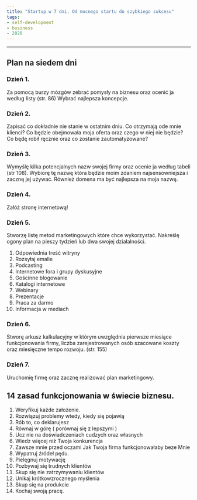 ```yaml
---
title: "Startup w 7 dni. Od mocnego startu do szybkiego sukcesu"
tags: 
- self-development
- business
- 2020
---
```

---

## **Plan na siedem dni**
### **Dzień 1.** 
Za pomocą burzy mózgów zebrać pomysły na biznesu oraz ocenić ja według listy (str. 86)
Wybrać najlepsza koncepcje. 

### **Dzień 2.** 
Zapisać co dokładnie nie stanie w ostatnim dniu. Co otrzymają ode mnie klienci? Co będzie obejmowała moja oferta oraz czego w niej nie będzie? Co będę robił ręcznie oraz co zostanie zautomatyzowane? 

### **Dzień** **3**.
Wymyślę kilka potencjalnych nazw swojej firmy oraz ocenie ja według tabeli (str 108). Wybiorę tę nazwę która będzie moim zdaniem najsensowniejsza i zacznę jej używać. Również domena ma być najlepsza na moja nazwę. 

### **Dzień 4.**
Załóż stronę internetową! 

### **Dzień 5.**
Stworzę listę metod marketingowych które chce wykorzystać. Nakreślę ogony plan na pieszy tydzień lub dwa swojej działalności. 

1.  Odpowiednia treść witryny 
2.  Rozsyłaj emalie 
3.  Podcasting
4.  Internetowe fora i grupy dyskusyjne
5.  Gościnne blogowanie 
6.  Katalogi internetowe 
7.  Webinary
8.  Prezentacje 
9.  Praca za darmo
10.  Informacja w mediach

### **Dzień 6.** 
Stworę arkusz kalkulacyjny w którym uwzględnia pierwsze miesiące funkcjonowania firmy, liczba zarejestrowanych osób szacowane koszty oraz miesięczne tempo rozwoju. (str. 155)

### **Dzień 7.** 
Uruchomię firmę oraz zacznę realizować plan marketingowy.

  

  

  

  

## **14 zasad funkcjonowania w świecie biznesu.** 

1.  Weryfikuj każde założenie.
2.  Rozwiązuj problemy wtedy, kiedy się pojawią 
3.  Rób to, co deklarujesz
4.  Równaj w górę ( porównaj się z lepszymi )
5.  Ucz nie na doświadczeniach cudzych oraz własnych 
6.  Wiedz więcej niż Twoja konkurencja 
7.  Zawsze mnie przed oczami Jak Twoja firma funkcjonowałaby beze Mnie
8.  Wypatruj źródeł pędu.
9.  Pielęgnuj motywację
10.  Pozbywaj się trudnych klientów
11.  Skup się nie zatrzymywaniu klientów
12.  Unikaj krótkowzrocznego myślenia
13.  Skup się na produkcie 
14.  Kochaj swoją pracę.